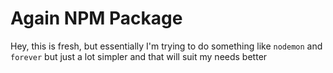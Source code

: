 # Again NPM Package

Hey, this is fresh, but essentially I'm trying to do something like `nodemon` and `forever` but just a lot simpler and that will suit my needs better